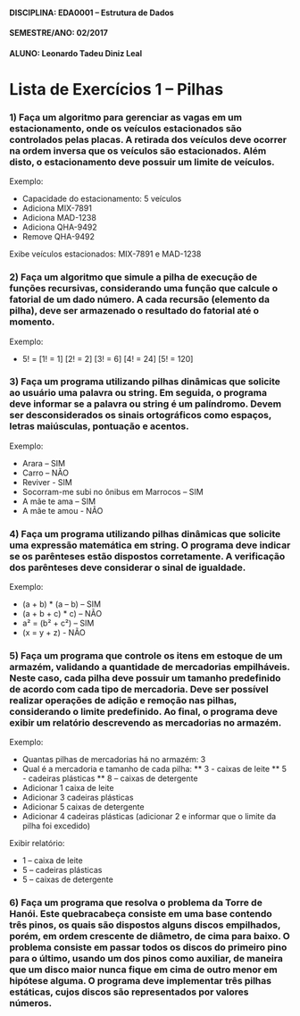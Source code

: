 #### DISCIPLINA: EDA0001 – Estrutura de Dados
#### SEMESTRE/ANO: 02/2017
#### ALUNO: Leonardo Tadeu Diniz Leal

# Lista de Exercícios 1 – Pilhas #

### 1) Faça um algoritmo para gerenciar as vagas em um estacionamento, onde os veículos estacionados são controlados pelas placas. A retirada dos veículos deve ocorrer na ordem inversa que os veículos são estacionados. Além disto, o estacionamento deve possuir um limite de veículos.

Exemplo:
* Capacidade do estacionamento: 5 veículos
* Adiciona MIX-7891
* Adiciona MAD-1238
* Adiciona QHA-9492
* Remove QHA-9492

Exibe veículos estacionados: MIX-7891 e MAD-1238

### 2) Faça um algoritmo que simule a pilha de execução de funções recursivas, considerando uma função que calcule o fatorial de um dado número. A cada recursão (elemento da pilha), deve ser armazenado o resultado do fatorial até o momento.

Exemplo:
* 5! = [1! = 1] [2! = 2] [3! = 6] [4! = 24] [5! = 120]

### 3) Faça um programa utilizando pilhas dinâmicas que solicite ao usuário uma palavra ou string. Em seguida, o programa deve informar se a palavra ou string é um palíndromo. Devem ser desconsiderados os sinais ortográficos como espaços, letras maiúsculas, pontuação e acentos.

Exemplo:
* Arara – SIM
* Carro – NÃO
* Reviver - SIM
* Socorram-me subi no ônibus em Marrocos – SIM
* A mãe te ama – SIM
* A mãe te amou - NÃO

### 4) Faça um programa utilizando pilhas dinâmicas que solicite uma expressão matemática em string. O programa deve indicar se os parênteses estão dispostos corretamente. A verificação dos parênteses deve considerar o sinal de igualdade.

Exemplo:
* (a + b) * (a – b) – SIM
* (a + b + c) * c) – NÃO
* a² = (b² + c²) – SIM
* (x = y + z) - NÃO

### 5) Faça um programa que controle os itens em estoque de um armazém, validando a quantidade de mercadorias empilháveis. Neste caso, cada pilha deve possuir um tamanho predefinido de acordo com cada tipo de mercadoria. Deve ser possível realizar operações de adição e remoção nas pilhas, considerando o limite predefinido. Ao final, o programa deve exibir um relatório descrevendo as mercadorias no armazém.

Exemplo:
* Quantas pilhas de mercadorias há no armazém: 3
* Qual é a mercadoria e tamanho de cada pilha:
** 3 - caixas de leite
** 5 - cadeiras plásticas
** 8 – caixas de detergente
* Adicionar 1 caixa de leite
* Adicionar 3 cadeiras plásticas
* Adicionar 5 caixas de detergente
* Adicionar 4 cadeiras plásticas (adicionar 2 e informar que o limite da pilha foi excedido)

Exibir relatório:
* 1 – caixa de leite
* 5 – cadeiras plásticas
* 5 – caixas de detergente

### 6) Faça um programa que resolva o problema da Torre de Hanói. Este quebracabeça consiste em uma base contendo três pinos, os quais são dispostos alguns discos empilhados, porém, em ordem crescente de diâmetro, de cima para baixo. O problema consiste em passar todos os discos do primeiro pino para o último, usando um dos pinos como auxiliar, de maneira que um disco maior nunca fique em cima de outro menor em hipótese alguma. O programa deve implementar três pilhas estáticas, cujos discos são representados por valores números.
